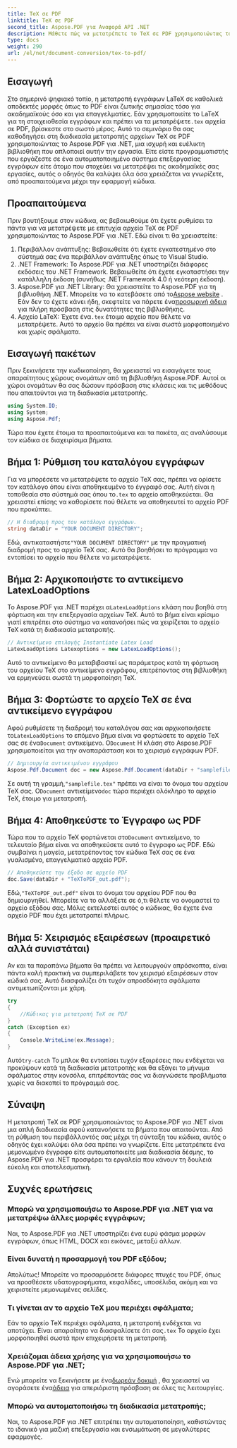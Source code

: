 ```yaml
---
title: TeX σε PDF
linktitle: TeX σε PDF
second_title: Aspose.PDF για Αναφορά API .NET
description: Μάθετε πώς να μετατρέπετε το TeX σε PDF χρησιμοποιώντας το Aspose.PDF για .NET με αυτόν τον λεπτομερή, βήμα προς βήμα οδηγό. Ιδανικό για προγραμματιστές και επαγγελματίες εγγράφων.
type: docs
weight: 290
url: /el/net/document-conversion/tex-to-pdf/
---
```

## Εισαγωγή

Στο σημερινό ψηφιακό τοπίο, η μετατροπή εγγράφων LaTeX σε καθολικά αποδεκτές μορφές όπως το PDF είναι ζωτικής σημασίας τόσο για ακαδημαϊκούς όσο και για επαγγελματίες. Εάν χρησιμοποιείτε το LaTeX για τη στοιχειοθεσία εγγράφων και πρέπει να τα μετατρέψετε`.tex` αρχεία σε PDF, βρίσκεστε στο σωστό μέρος. Αυτό το σεμινάριο θα σας καθοδηγήσει στη διαδικασία μετατροπής αρχείων TeX σε PDF χρησιμοποιώντας το Aspose.PDF για .NET, μια ισχυρή και ευέλικτη βιβλιοθήκη που απλοποιεί αυτήν την εργασία. Είτε είστε προγραμματιστής που εργάζεστε σε ένα αυτοματοποιημένο σύστημα επεξεργασίας εγγράφων είτε άτομο που στοχεύει να μετατρέψει τις ακαδημαϊκές σας εργασίες, αυτός ο οδηγός θα καλύψει όλα όσα χρειάζεται να γνωρίζετε, από προαπαιτούμενα μέχρι την εφαρμογή κώδικα.

## Προαπαιτούμενα

Πριν βουτήξουμε στον κώδικα, ας βεβαιωθούμε ότι έχετε ρυθμίσει τα πάντα για να μετατρέψετε με επιτυχία αρχεία TeX σε PDF χρησιμοποιώντας το Aspose.PDF για .NET. Εδώ είναι τι θα χρειαστείτε:

1. Περιβάλλον ανάπτυξης: Βεβαιωθείτε ότι έχετε εγκατεστημένο στο σύστημά σας ένα περιβάλλον ανάπτυξης όπως το Visual Studio.
2. .NET Framework: Το Aspose.PDF για .NET υποστηρίζει διάφορες εκδόσεις του .NET Framework. Βεβαιωθείτε ότι έχετε εγκαταστήσει την κατάλληλη έκδοση (συνήθως .NET Framework 4.0 ή νεότερη έκδοση).
3.  Aspose.PDF για .NET Library: Θα χρειαστείτε το Aspose.PDF για τη βιβλιοθήκη .NET. Μπορείτε να το κατεβάσετε από το[Aspose website](https://releases.aspose.com/pdf/net/) . Εάν δεν το έχετε κάνει ήδη, σκεφτείτε να πάρετε ένα[προσωρινή άδεια](https://purchase.aspose.com/temporary-license/) για πλήρη πρόσβαση στις δυνατότητες της βιβλιοθήκης.
4.  Αρχείο LaTeX: Έχετε ένα`.tex` έτοιμο αρχείο που θέλετε να μετατρέψετε. Αυτό το αρχείο θα πρέπει να είναι σωστά μορφοποιημένο και χωρίς σφάλματα.

## Εισαγωγή πακέτων

Πριν ξεκινήσετε την κωδικοποίηση, θα χρειαστεί να εισαγάγετε τους απαραίτητους χώρους ονομάτων από τη βιβλιοθήκη Aspose.PDF. Αυτοί οι χώροι ονομάτων θα σας δώσουν πρόσβαση στις κλάσεις και τις μεθόδους που απαιτούνται για τη διαδικασία μετατροπής.

```csharp
using System.IO;
using System;
using Aspose.Pdf;
```

Τώρα που έχετε έτοιμα τα προαπαιτούμενα και τα πακέτα, ας αναλύσουμε τον κώδικα σε διαχειρίσιμα βήματα.

## Βήμα 1: Ρύθμιση του καταλόγου εγγράφων

Για να μπορέσετε να μετατρέψετε το αρχείο TeX σας, πρέπει να ορίσετε τον κατάλογο όπου είναι αποθηκευμένο το έγγραφό σας. Αυτή είναι η τοποθεσία στο σύστημά σας όπου το`.tex` το αρχείο αποθηκεύεται. Θα χρειαστεί επίσης να καθορίσετε πού θέλετε να αποθηκευτεί το αρχείο PDF που προκύπτει.

```csharp
// Η διαδρομή προς τον κατάλογο εγγράφων.
string dataDir = "YOUR DOCUMENT DIRECTORY";
```

 Εδώ, αντικαταστήστε`"YOUR DOCUMENT DIRECTORY"` με την πραγματική διαδρομή προς το αρχείο TeX σας. Αυτό θα βοηθήσει το πρόγραμμα να εντοπίσει το αρχείο που θέλετε να μετατρέψετε.

## Βήμα 2: Αρχικοποιήστε το αντικείμενο LatexLoadOptions

 Το Aspose.PDF για .NET παρέχει α`LatexLoadOptions` κλάση που βοηθά στη φόρτωση και την επεξεργασία αρχείων TeX. Αυτό το βήμα είναι κρίσιμο γιατί επιτρέπει στο σύστημα να κατανοήσει πώς να χειρίζεται το αρχείο TeX κατά τη διαδικασία μετατροπής.

```csharp
// Αντικείμενο επιλογής Instantiate Latex Load
LatexLoadOptions Latexoptions = new LatexLoadOptions();
```

Αυτό το αντικείμενο θα μεταβιβαστεί ως παράμετρος κατά τη φόρτωση του αρχείου TeX στο αντικείμενο εγγράφου, επιτρέποντας στη βιβλιοθήκη να ερμηνεύσει σωστά τη μορφοποίηση TeX.

## Βήμα 3: Φορτώστε το αρχείο TeX σε ένα αντικείμενο εγγράφου

 Αφού ρυθμίσετε τη διαδρομή του καταλόγου σας και αρχικοποιήσετε το`LatexLoadOptions` το επόμενο βήμα είναι να φορτώσετε το αρχείο TeX σας σε ένα`Document` αντικείμενο. Ο`Document` Η κλάση στο Aspose.PDF χρησιμοποιείται για την αναπαράσταση και το χειρισμό εγγράφων PDF. 

```csharp
// Δημιουργία αντικειμένου εγγράφου
Aspose.Pdf.Document doc = new Aspose.Pdf.Document(dataDir + "samplefile.tex", Latexoptions);
```

 Σε αυτή τη γραμμή,`"samplefile.tex"` πρέπει να είναι το όνομα του αρχείου TeX σας. Ο`Document` αντικείμενο`doc` τώρα περιέχει ολόκληρο το αρχείο TeX, έτοιμο για μετατροπή.

## Βήμα 4: Αποθηκεύστε το Έγγραφο ως PDF

 Τώρα που το αρχείο TeX φορτώνεται στο`Document` αντικείμενο, το τελευταίο βήμα είναι να αποθηκεύσετε αυτό το έγγραφο ως PDF. Εδώ συμβαίνει η μαγεία, μετατρέποντας τον κώδικα TeX σας σε ένα γυαλισμένο, επαγγελματικό αρχείο PDF.

```csharp
// Αποθηκεύστε την έξοδο σε αρχείο PDF
doc.Save(dataDir + "TeXToPDF_out.pdf");
```

 Εδώ,`"TeXToPDF_out.pdf"` είναι το όνομα του αρχείου PDF που θα δημιουργηθεί. Μπορείτε να το αλλάξετε σε ό,τι θέλετε να ονομαστεί το αρχείο εξόδου σας. Μόλις εκτελεστεί αυτός ο κώδικας, θα έχετε ένα αρχείο PDF που έχει μετατραπεί πλήρως.

## Βήμα 5: Χειρισμός εξαιρέσεων (προαιρετικό αλλά συνιστάται)

Αν και τα παραπάνω βήματα θα πρέπει να λειτουργούν απρόσκοπτα, είναι πάντα καλή πρακτική να συμπεριλάβετε τον χειρισμό εξαιρέσεων στον κώδικά σας. Αυτό διασφαλίζει ότι τυχόν απροσδόκητα σφάλματα αντιμετωπίζονται με χάρη.

```csharp
try
{
    //Κώδικας για μετατροπή TeX σε PDF
}
catch (Exception ex)
{
    Console.WriteLine(ex.Message);
}
```

 Αυτό`try-catch` Το μπλοκ θα εντοπίσει τυχόν εξαιρέσεις που ενδέχεται να προκύψουν κατά τη διαδικασία μετατροπής και θα εξάγει το μήνυμα σφάλματος στην κονσόλα, επιτρέποντάς σας να διαγνώσετε προβλήματα χωρίς να διακοπεί το πρόγραμμά σας.

## Σύναψη

Η μετατροπή TeX σε PDF χρησιμοποιώντας το Aspose.PDF για .NET είναι μια απλή διαδικασία αφού κατανοήσετε τα βήματα που απαιτούνται. Από τη ρύθμιση του περιβάλλοντός σας μέχρι τη σύνταξη του κώδικα, αυτός ο οδηγός έχει καλύψει όλα όσα πρέπει να γνωρίζετε. Είτε μετατρέπετε ένα μεμονωμένο έγγραφο είτε αυτοματοποιείτε μια διαδικασία δέσμης, το Aspose.PDF για .NET προσφέρει τα εργαλεία που κάνουν τη δουλειά εύκολη και αποτελεσματική.

## Συχνές ερωτήσεις

### Μπορώ να χρησιμοποιήσω το Aspose.PDF για .NET για να μετατρέψω άλλες μορφές εγγράφων;
Ναι, το Aspose.PDF για .NET υποστηρίζει ένα ευρύ φάσμα μορφών εγγράφων, όπως HTML, DOCX και εικόνες, μεταξύ άλλων.

### Είναι δυνατή η προσαρμογή του PDF εξόδου;
Απολύτως! Μπορείτε να προσαρμόσετε διάφορες πτυχές του PDF, όπως να προσθέσετε υδατογραφήματα, κεφαλίδες, υποσέλιδα, ακόμη και να χειριστείτε μεμονωμένες σελίδες.

### Τι γίνεται αν το αρχείο TeX μου περιέχει σφάλματα;
 Εάν το αρχείο TeX περιέχει σφάλματα, η μετατροπή ενδέχεται να αποτύχει. Είναι απαραίτητο να διασφαλίσετε ότι σας`.tex` Το αρχείο έχει μορφοποιηθεί σωστά πριν επιχειρήσετε τη μετατροπή.

### Χρειάζομαι άδεια χρήσης για να χρησιμοποιήσω το Aspose.PDF για .NET;
 Ενώ μπορείτε να ξεκινήσετε με ένα[δωρεάν δοκιμή](https://releases.aspose.com/) , θα χρειαστεί να αγοράσετε ένα[άδεια](https://purchase.aspose.com/buy) για απεριόριστη πρόσβαση σε όλες τις λειτουργίες.

### Μπορώ να αυτοματοποιήσω τη διαδικασία μετατροπής;
Ναι, το Aspose.PDF για .NET επιτρέπει την αυτοματοποίηση, καθιστώντας το ιδανικό για μαζική επεξεργασία και ενσωμάτωση σε μεγαλύτερες εφαρμογές.